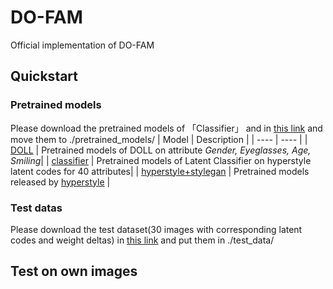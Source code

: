 # DO-FAM
Official implementation of DO-FAM

## Quickstart
### Pretrained models
Please download the pretrained models of 「Classifier」 and in [this link](https://drive.google.com/drive/folders/14Cc1Gi4jsc7M_I9Au9yZszqGiPurMQoT) and move them to ./pretrained_models/
|  Model   | Description  |
|  ----  | ----  |
| [DOLL](https://drive.google.com/drive/folders/1N2B1UFjqwRNK5ZydCIa_6QEYKiH6PGYE)  | Pretrained models of DOLL on attribute *Gender, Eyeglasses, Age, Smiling*|
| [classifier](https://drive.google.com/drive/folders/1YWxoMKx6k9XCZZfCLJNSIUYOH0JNLgFF)  | Pretrained models of Latent Classifier on hyperstyle latent codes for 40 attributes|
| [hyperstyle+stylegan](https://drive.google.com/file/d/1C3dEIIH1y8w1-zQMCyx7rDF0ndswSXh4/view) | Pretrained models released by [hyperstyle](https://github.com/yuval-alaluf/hyperstyle) |

### Test datas
Please download the test dataset(30 images with corresponding latent codes and weight deltas) in [this link](https://drive.google.com/drive/folders/1DkDyM_kHJrKjo4C37irwdrEWnZpNfK2C) and put them in ./test_data/

## Test on own images